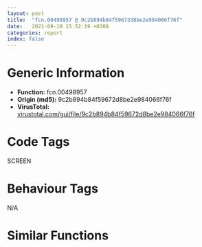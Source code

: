 ```yaml
---
layout: post
title:  "fcn.00498957 @ 9c2b894b84f59672d8be2e984066f76f"
date:   2021-09-10 15:52:19 +0300
categories: report
index: false
---
```


# Generic Information
- **Function:** fcn.00498957
- **Origin (md5):** 9c2b894b84f59672d8be2e984066f76f
- **VirusTotal:** [virustotal.com/gui/file/9c2b894b84f59672d8be2e984066f76f][virustotal_ref]

# Code Tags
<span class="tag" id="SCREEN">SCREEN</span>


# Behaviour Tags
<span class="bhv-tag" id="na">N/A</span>

# Similar Functions
<script type="text/javascript" src="https://www.gstatic.com/charts/loader.js"></script>
<script type="text/javascript">

    google.charts.load('current', {'packages':['corechart']});
    google.charts.setOnLoadCallback(drawChart);

    function drawChart() {
    var data = new google.visualization.DataTable();
        data.addColumn('number', 'X');
        data.addColumn('number', 'Y');
        data.addColumn({type: 'string', role: 'tooltip', 'p': {'html': true}});
        data.addColumn({'type': 'string', 'role': 'style'});
        
        data.addRows([
    [-1444.1480712890625, 1621.739990234375, '<b><a href="/report/fcn.00498957@9c2b894b84f59672d8be2e984066f76f">fcn.00498957</a><br>@9c2b894b84f59672d8be2e984066f76f</b><br>', 'point { fill-color: #e0440e; }'],
[1444.1480712890625, -1621.73974609375, '<b><a href="/report/fcn.100ad69a@e5d49e0823e602f2ee948ac39d32c1eb">fcn.100ad69a</a><br>@e5d49e0823e602f2ee948ac39d32c1eb</b><br>', 'null'],

        ]);

    var options = {
        title: 'Similarity Plot',
        legend: 'none',
        colors: ['#dedbd9', '#e6693e', '#ec8f6e', '#f3b49f', '#f6c7b6'],
        tooltip: {isHtml: true, trigger: 'both'},
        explorer: {
        actions: ["dragToZoom", "rightClickToReset"],
        },
        chartArea: {
        width: '80%',
        height: '80%'
        },
        width: '100%',
        height: '100%'
    };

    var chart = new google.visualization.ScatterChart(document.getElementById('chart_div'));

    chart.draw(data, options);
    }
    
</script>


<div id="chart_div" style="width: 100%px; height: 100%;"></div>

# Disassembled Code
{% highlight nasm %}

push ebp
mov ebp, esp
sub esp, 0x3c
mov eax, dword[0x5d9004]
xor eax, ebp
mov dword[ebp-4], eax
push ebx
mov ebx, ecx
push esi
mov esi, dword[ebp+0xc]
push edi
mov eax, dword[ebx+0xfc]
mov edi, dword[ebp+0x10]
mov dword[ebp-0x28], esi
mov dword[ebp-0x30], edi
test eax, eax
je 0x4989c8
push dword[eax+0x20]
call dword[sym.imp.USER32.dll_IsWindowVisible]
test eax, eax
je 0x4989c8
xor eax, eax
mov dword[ebp-0x14], eax
mov dword[ebp-0x10], eax
mov dword[ebp-0xc], eax
mov dword[ebp-8], eax
lea eax, [ebp-0x14]
push eax
mov eax, dword[ebx+0xfc]
push dword[eax+0x20]
call dword[sym.imp.USER32.dll_GetWindowRect]
push edi
push esi
lea eax, [ebp-0x14]
push eax
call dword[sym.imp.USER32.dll_PtInRect]
mov ecx, dword[ebx+0xfc]
push eax
call fcn.00500bfc
cmp dword[ebp+8], 0x201
jne 0x498a62
cmp dword[0x5dfe28], 0
jne 0x4989f0
push 0x12
call dword[sym.imp.USER32.dll_GetAsyncKeyState]
mov ecx, 0x8000
test cx, ax
je 0x498a62
mov edi, dword[0x5dfe8c]
test edi, edi
je 0x498a62
mov esi, edi
test edi, edi
je 0x498fa5
mov esi, dword[esi+8]
mov edi, dword[edi]
mov dword[ebp-0x2c], esi
test esi, esi
je 0x498fa5
push dword[esi+0x20]
call fcn.00415cde
test eax, eax
je 0x498a5b
mov eax, dword[ebp-0x28]
mov dword[ebp-0x38], eax
mov eax, dword[ebp-0x30]
mov dword[ebp-0x34], eax
lea eax, [ebp-0x38]
push eax
push dword[esi+0x20]
call dword[sym.imp.USER32.dll_ScreenToClient]
mov eax, dword[esi]
push dword[ebp-0x34]
push dword[ebp-0x38]
mov esi, dword[eax+0x390]
mov ecx, esi
call fcn.00553897
mov ecx, dword[ebp-0x2c]
call esi
test eax, eax
jns 0x498b3a
test edi, edi
jne 0x4989fa
mov esi, dword[ebp-0x28]
and dword[ebp-0x2c], 0
call fcn.004448f8
cmp dword[0x5dfe28], 0
mov edi, eax
jne 0x498e49
test edi, edi
je 0x498e49
mov eax, dword[ebp-0x30]
mov ecx, edi
mov dword[ebp-8], eax
lea eax, [ebp-0xc]
push eax
mov dword[ebp-0xc], esi
call fcn.004432a9
cmp eax, 4
jne 0x498e34
call fcn.00444752
mov esi, eax
mov dword[ebp-0x3c], esi
test esi, esi
je 0x498bbf
push dword[esi+0x1170]
call dword[sym.imp.USER32.dll_IsWindow]
test eax, eax
je 0x498bbf
xor eax, eax
mov dword[ebp-0x14], eax
mov dword[ebp-0x10], eax
mov dword[ebp-0xc], eax
mov dword[ebp-8], eax
lea eax, [ebp-0x14]
push eax
push dword[esi+0x1170]
call dword[sym.imp.USER32.dll_GetWindowRect]
push dword[ebp-0x30]
lea eax, [ebp-0x14]
push dword[ebp-0x28]
push eax
call dword[sym.imp.USER32.dll_PtInRect]
test eax, eax
je 0x498bbf
push dword[esi+0x1170]
call fcn.00415cde
push eax
push 0x5d8578
call fcn.004317b9
pop ecx
pop ecx
xor ecx, ecx
mov esi, eax
mov eax, dword[ebp-0x3c]
push ecx
push ecx
push 0x10
push dword[eax+0x20]
mov dword[eax+0x1170], ecx
call dword[sym.imp.USER32.dll_SendMessageW]
mov dword[0x5e0834], esi
xor eax, eax
jmp 0x498f92
mov edi, dword[ebp-0x2c]
mov ecx, edi
push eax
call fcn.00436cc2
mov dword[ebp-0x2c], eax
mov ecx, dword[eax]
mov esi, dword[ecx+0x38]
mov ecx, esi
call fcn.00553897
mov ecx, dword[ebp-0x2c]
call esi
test eax, eax
je 0x498a5f
mov eax, dword[ebp-0x2c]
mov eax, dword[eax]
mov esi, dword[eax+0x38]
mov ecx, esi
call fcn.00553897
mov ecx, dword[ebp-0x2c]
call esi
cmp eax, dword[ebp+0x14]
jne 0x498a5f
push dword[ebp-0x34]
mov eax, dword[ebp-0x2c]
push dword[ebp-0x38]
add eax, 0x54
push eax
call dword[sym.imp.USER32.dll_PtInRect]
test eax, eax
je 0x498a5f
movzx ecx, word[ebp-0x34]
movzx eax, word[ebp-0x38]
shl ecx, 0x10
or ecx, eax
push ecx
push 0
push 0x201
push dword[edi+0x20]
call dword[sym.imp.USER32.dll_SendMessageW]
xor eax, eax
inc eax
jmp 0x498f92
xor eax, eax
mov dword[ebp-0x24], eax
mov dword[ebp-0x20], eax
mov dword[ebp-0x1c], eax
mov dword[ebp-0x18], eax
cmp dword[0x5e0834], eax
je 0x498d64
mov esi, dword[edi+0x20]
push eax
call fcn.00419a63
push esi
lea ecx, [eax+0x1c]
call fcn.00432e88
test eax, eax
jne 0x498c09
mov esi, dword[edi+0x20]
push eax
call fcn.00419a63
push esi
lea ecx, [eax+0x38]
call fcn.00432e88
test eax, eax
je 0x498d64
mov eax, dword[edi]
lea ecx, [ebp-0x24]
push ecx
mov esi, dword[eax+0x1d4]
mov ecx, esi
call fcn.00553897
mov ecx, edi
call esi
mov dword[ebp-0x34], eax
test eax, eax
je 0x498d64
push eax
push 0x5d854c
call fcn.004317b9
mov esi, eax
mov eax, dword[ebp-0x28]
mov dword[ebp-0xc], eax
mov eax, dword[ebp-0x30]
pop ecx
mov dword[ebp-8], eax
lea eax, [ebp-0xc]
pop ecx
push eax
mov eax, dword[ebp-0x34]
mov dword[ebp-0x3c], esi
push dword[eax+0x20]
call dword[sym.imp.USER32.dll_ScreenToClient]
push dword[ebp-8]
lea eax, [ebp-0x24]
push dword[ebp-0xc]
push eax
call dword[sym.imp.USER32.dll_PtInRect]
test eax, eax
je 0x498cd1
test esi, esi
je 0x498c89
mov eax, dword[esi]
mov esi, dword[eax+0x44c]
mov ecx, esi
call fcn.00553897
mov ecx, dword[ebp-0x3c]
call esi
test eax, eax
je 0x498ca9
mov eax, dword[edi]
mov esi, dword[eax+0x1cc]
mov ecx, esi
call fcn.00553897
mov ecx, edi
call esi
test eax, eax
jne 0x498ca9
push eax
push eax
push 0x10
jmp 0x498bae
cmp dword[ebp+8], 0x204
je 0x498cbf
cmp dword[ebp+8], 0x205
jne 0x498bb7
cmp dword[edi+0x116c], 0
je 0x498bb7
jmp 0x498b33
test esi, esi
je 0x498d64
mov eax, dword[esi]
mov esi, dword[eax+0x44c]
mov ecx, esi
call fcn.00553897
mov edi, dword[ebp-0x3c]
mov ecx, edi
call esi
test eax, eax
jne 0x498d64
mov eax, dword[edi]
mov esi, dword[eax+0x440]
mov ecx, esi
call fcn.00553897
mov ecx, edi
call esi
push dword[edi+0x20]
call dword[sym.imp.USER32.dll_GetParent]
push eax
call fcn.00415cb4
push eax
push 0x5d8578
call fcn.004317b9
mov esi, eax
pop ecx
pop ecx
test esi, esi
je 0x498d64
mov eax, dword[ebp-0x28]
mov ecx, esi
mov dword[ebp-0x38], eax
mov eax, dword[ebp-0x30]
mov dword[ebp-0x34], eax
lea eax, [ebp-0x38]
push eax
call fcn.004432a9
test eax, eax
je 0x498b33
jle 0x498d64
cmp eax, 2
jle 0x498e15
cmp eax, 3
je 0x498b33
cmp eax, 5
je 0x498b33
call fcn.004448f8
mov edi, eax
test edi, edi
je 0x498e49
mov ecx, dword[edi]
mov esi, dword[ecx+0x1cc]
mov ecx, esi
call fcn.00553897
mov ecx, edi
call esi
test eax, eax
jne 0x498e49
mov eax, dword[edi]
mov esi, dword[eax+0x1dc]
mov ecx, esi
call fcn.00553897
mov ecx, edi
call esi
push 0
neg eax
push 0
sbb esi, esi
push 0x10
push dword[edi+0x20]
inc esi
mov dword[ebp-0x2c], esi
call dword[sym.imp.USER32.dll_SendMessageW]
call dword[sym.imp.USER32.dll_GetFocus]
push eax
call fcn.00415cb4
test eax, eax
je 0x498de3
push 0x5d8528
mov ecx, eax
call fcn.00431851
test eax, eax
je 0x498de3
mov ecx, dword[ebx+0xb0]
call fcn.0041bde5
test esi, esi
mov esi, dword[ebp-0x28]
je 0x498e4c
push dword[ebp-0x30]
push esi
call dword[sym.imp.USER32.dll_WindowFromPoint]
push eax
call fcn.00415cb4
push eax
push 0x58cce4
call fcn.004317b9
pop ecx
pop ecx
test eax, eax
je 0x498e11
cmp dword[eax+0x20], 0
jne 0x498e4c
xor edi, edi
jmp 0x498e4f
push 0
push 0
push 0x10
push dword[esi+0x20]
call dword[sym.imp.USER32.dll_SendMessageW]
mov ecx, dword[ebx+0xb0]
call fcn.0041bde5
jmp 0x498bb7
cmp eax, 1
je 0x498e3e
cmp eax, 2
jne 0x498e49
push 0
push 0
push 0x10
push dword[edi+0x20]
jmp 0x498e1e
mov esi, dword[ebp-0x28]
mov edi, dword[ebp-0x2c]
cmp dword[ebp+8], 0xa5
jne 0x498f90
mov eax, dword[ebx+0xb0]
test eax, eax
je 0x498e69
mov eax, dword[eax+0x20]
cmp dword[ebp+0x14], eax
jne 0x498f90
mov ecx, ebx
call fcn.0049724d
test eax, eax
je 0x498f90
push ecx
push ecx
mov ecx, dword[ebp-0x30]
mov eax, esp
mov dword[eax+4], ecx
mov ecx, ebx
mov dword[eax], esi
call fcn.00497ffd
cmp eax, 2
je 0x498eb1
cmp eax, 3
je 0x498eb1
cmp eax, 8
je 0x498eb1
cmp eax, 9
je 0x498eb1
cmp eax, 0x14
jne 0x498f90
mov eax, dword[ebx+0xb0]
push 0
push dword[eax+0x20]
call dword[sym.imp.USER32.dll_GetSystemMenu]
push eax
call fcn.0042e39a
mov esi, eax
test esi, esi
je 0x498f90
cmp dword[esi+4], 0
je 0x498f90
push dword[esi+4]
call dword[sym.imp.USER32.dll_IsMenu]
test eax, eax
je 0x498f90
push 0
push 0xf030
push dword[esi+4]
call dword[sym.imp.USER32.dll_EnableMenuItem]
push 0
push 0xf120
push dword[esi+4]
call dword[sym.imp.USER32.dll_EnableMenuItem]
mov eax, dword[ebx+0xb0]
push dword[eax+0x20]
call dword[sym.imp.USER32.dll_IsZoomed]
test eax, eax
je 0x498f29
push 3
push 0xf030
jmp 0x498f43
mov eax, dword[ebx+0xb0]
push dword[eax+0x20]
call dword[sym.imp.USER32.dll_IsIconic]
test eax, eax
jne 0x498f4c
push 3
push 0xf120
push dword[esi+4]
call dword[sym.imp.USER32.dll_EnableMenuItem]
mov eax, dword[ebx+0xb0]
test eax, eax
je 0x498f59
mov eax, dword[eax+0x20]
push 0
push eax
push 0
push dword[ebp-0x30]
push dword[ebp-0x28]
push 0x100
push dword[esi+4]
call dword[sym.imp.USER32.dll_TrackPopupMenu]
test eax, eax
je 0x498f90
push 0
push eax
mov eax, dword[ebx+0xb0]
push 0x112
push dword[eax+0x20]
call dword[sym.imp.USER32.dll_SendMessageW]
xor edi, edi
inc edi
mov eax, edi
mov ecx, dword[ebp-4]
pop edi
pop esi
xor ecx, ebp
pop ebx
call fcn.00553199
mov esp, ebp
pop ebp
ret 0x10
call fcn.0040f785
int3

{% endhighlight %}

[virustotal_ref]: https://www.virustotal.com/gui/file/9c2b894b84f59672d8be2e984066f76f